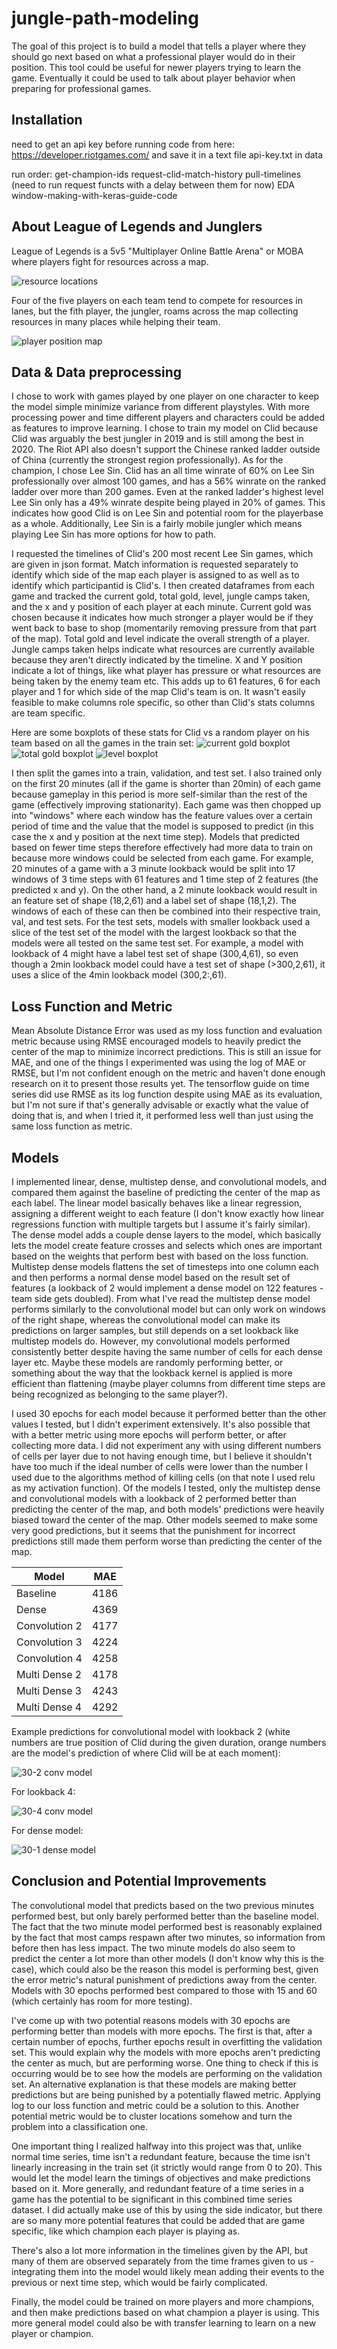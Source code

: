 # jungle-path-modeling

The goal of this project is to build a model that tells a player where they should go next based on what a professional player would do in their position. This tool could be useful for newer players trying to learn the game. Eventually it could be used to talk about player behavior when preparing for professional games.

## Installation

need to get an api key before running code from here:
https://developer.riotgames.com/
and save it in a text file api-key.txt in data

run order:
get-champion-ids
request-clid-match-history
pull-timelines (need to run request functs with a delay between them for now)
EDA
window-making-with-keras-guide-code

## About League of Legends and Junglers

League of Legends is a 5v5 "Multiplayer Online Battle Arena" or MOBA where players fight for resources across a map.

![resource locations](https://raw.githubusercontent.com/Mycotic/jungle-path-modeling/main/images/map%20camps.png)

Four of the five players on each team tend to compete for resources in lanes, but the fith player, the jungler, roams across the map collecting resources in many places while helping their team.

![player position map](https://raw.githubusercontent.com/Mycotic/jungle-path-modeling/main/images/player-pos.png)


## Data & Data preprocessing

I chose to work with games played by one player on one character to keep the model simple minimize variance from different playstyles. With more processing power and time different players and characters could be added as features to improve learning. I chose to train my model on Clid because Clid was arguably the best jungler in 2019 and is still among the best in 2020. The Riot API also doesn't support the Chinese ranked ladder outside of China (currently the strongest region professionally). As for the champion, I chose Lee Sin. Clid has an all time winrate of 60% on Lee Sin professionally over almost 100 games, and has a 56% winrate on the ranked ladder over more than 200 games. Even at the ranked ladder's highest level Lee Sin only has a 49% winrate despite being played in 20% of games. This indicates how good Clid is on Lee Sin and potential room for the playerbase as a whole. Additionally, Lee Sin is a fairly mobile jungler which means playing Lee Sin has more options for how to path.

I requested the timelines of Clid's 200 most recent Lee Sin games, which are given in json format. Match information is requested separately to identify which side of the map each player is assigned to as well as to identify which participantid is Clid's. I then created dataframes from each game and tracked the current gold, total gold, level, jungle camps taken, and the x and y position of each player at each minute. Current gold was chosen because it indicates how much stronger a player would be if they went back to base to shop (momentarily removing pressure from that part of the map). Total gold and level indicate the overall strength of a player. Jungle camps taken helps indicate what resources are currently available because they aren't directly indicated by the timeline. X and Y position indicate a lot of things, like what player has pressure or what resources are being taken by the enemy team etc. This adds up to 61 features, 6 for each player and 1 for which side of the map Clid's team is on. It wasn't easily feasible to make columns role specific, so other than Clid's stats columns are team specific.


Here are some boxplots of these stats for Clid vs a random player on his team based on all the games in the train set:
![current gold boxplot](https://raw.githubusercontent.com/Mycotic/jungle-path-modeling/main/images/current-gold-plot.png)
![total gold boxplot](https://raw.githubusercontent.com/Mycotic/jungle-path-modeling/main/images/total-gold-plot.png)
![level boxplot](https://raw.githubusercontent.com/Mycotic/jungle-path-modeling/main/images/level-plot.png)

I then split the games into a train, validation, and test set. I also trained only on the first 20 minutes (all if the game is shorter than 20min) of each game because gameplay in this period is more self-similar than the rest of the game (effectively improving stationarity). Each game was then chopped up into "windows" where each window has the feature values over a certain period of time and the value that the model is supposed to predict (in this case the x and y position at the next time step). Models that predicted based on fewer time steps therefore effectively had more data to train on because more windows could be selected from each game. For example, 20 minutes of a game with a 3 minute lookback would be split into 17 windows of 3 time steps with 61 features and 1 time step of 2 features (the predicted x and y). On the other hand, a 2 minute lookback would result in an feature set of shape (18,2,61) and a label set of shape (18,1,2). The windows of each of these can then be combined into their respective train, val, and test sets. For the test sets, models with smaller lookback used a slice of the test set of the model with the largest lookback so that the models were all tested on the same test set. For example, a model with lookback of 4 might have a label test set of shape (300,4,61), so even though a 2min lookback model could have a test set of shape (>300,2,61), it uses a slice of the 4min lookback model (300,2:,61).

## Loss Function and Metric

Mean Absolute Distance Error was used as my loss function and evaluation metric because using RMSE encouraged models to heavily predict the center of the map to minimize incorrect predictions. This is still an issue for MAE, and one of the things I experimented was using the log of MAE or RMSE, but I'm not confident enough on the metric and haven't done enough research on it to present those results yet. The tensorflow guide on time series did use RMSE as its log function despite using MAE as its evaluation, but I'm not sure if that's generally advisable or exactly what the value of doing that is, and when I tried it, it performed less well than just using the same loss function as metric.

## Models 

I implemented linear, dense, multistep dense, and convolutional models, and compared them against the baseline of predicting the center of the map as each label. The linear model basically behaves like a linear regression, assigning a different weight to each feature (I don't know exactly how linear regressions function with multiple targets but I assume it's fairly similar). The dense model adds a couple dense layers to the model, which basically lets the model create feature crosses and selects which ones are important based on the weights that perform best with based on the loss function. Multistep dense models flattens the set of timesteps into one column each and then performs a normal dense model based on the result set of features (a lookback of 2 would implement a dense model on 122 features - team side gets doubled). From what I've read the multistep dense model performs similarly to the convolutional model but can only work on windows of the right shape, whereas the convolutional model can make its predictions on larger samples, but still depends on a set lookback like multistep models do. However, my convolutional models performed consistently better despite having the same number of cells for each dense layer etc. Maybe these models are randomly performing better, or something about the way that the lookback kernel is applied is more efficient than flattening (maybe player columns from different time steps are being recognized as belonging to the same player?).

I used 30 epochs for each model because it performed better than the other values I tested, but I didn't experiment extensively. It's also possible that with a better metric using more epochs will perform better, or after collecting more data. I did not experiment any with using different numbers of cells per layer due to not having enough time, but I believe it shouldn't have too much if the ideal number of cells were lower than the number I used due to the algorithms method of killing cells (on that note I used relu as my activation function). Of the models I tested, only the multistep dense and convolutional models with a lookback of 2 performed better than predicting the center of the map, and both models' predictions were heavily biased toward the center of the map. Other models seemed to make some very good predictions, but it seems that the punishment for incorrect predictions still made them perform worse than predicting the center of the map.

| Model         | MAE  |
|---------------|------|
| Baseline      | 4186 |
| Dense         | 4369 |
| Convolution 2 | 4177 |
| Convolution 3 | 4224 |
| Convolution 4 | 4258 |
| Multi Dense 2 | 4178 |
| Multi Dense 3 | 4243 |
| Multi Dense 4 | 4292 |

Example predictions for convolutional model with lookback 2 (white numbers are true position of Clid during the given duration, orange numbers are the model's prediction of where Clid will be at each moment):

![30-2 conv model](https://raw.githubusercontent.com/Mycotic/jungle-path-modeling/main/images/30-2-conv.png)

For lookback 4:

![30-4 conv model](https://raw.githubusercontent.com/Mycotic/jungle-path-modeling/main/images/30-4-conv.png)

For dense model:

![30-1 dense model](https://raw.githubusercontent.com/Mycotic/jungle-path-modeling/main/images/30-1-dense.png)


## Conclusion and Potential Improvements

The convolutional model that predicts based on the two previous minutes performed best, but only barely performed better than the baseline model. The fact that the two minute model performed best is reasonably explained by the fact that most camps respawn after two minutes, so information from before then has less impact. The two minute models do also seem to predict the center a lot more than other models (I don't know why this is the case), which could also be the reason this model is performing best, given the error metric's natural punishment of predictions away from the center. Models with 30 epochs performed best compared to those with 15 and 60 (which certainly has room for more testing).

I've come up with two potential reasons models with 30 epochs are performing better than models with more epochs. The first is that, after a certain number of epochs, further epochs result in overfitting the validation set. This would explain why the models with more epochs aren't predicting the center as much, but are performing worse. One thing to check if this is occurring would be to see how the models are performing on the validation set. An alternative explanation is that these models are making better predictions but are being punished by a potentially flawed metric. Applying log to our loss function and metric could be a solution to this. Another potential metric would be to cluster locations somehow and turn the problem into a classification one.

One important thing I realized halfway into this project was that, unlike normal time series, time isn't a redundant feature, because the time isn't linearly increasing in the train set (it strictly would range from 0 to 20). This would let the model learn the timings of objectives and make predictions based on it. More generally, and redundant feature of a time series in a game has the potential to be significant in this combined time series dataset. I did actually make use of this by using the side indicator, but there are so many more potential features that could be added that are game specific, like which champion each player is playing as.

There's also a lot more information in the timelines given by the API, but many of them are observed separately from the time frames given to us - integrating them into the model would likely mean adding their events to the previous or next time step, which would be fairly complicated.

Finally, the model could be trained on more players and more champions, and then make predictions based on what champion a player is using. This more general model could also be with transfer learning to learn on a new player or champion.





